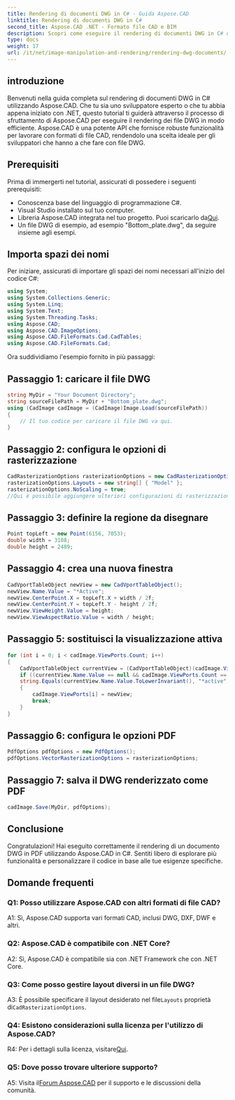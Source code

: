```yaml
---
title: Rendering di documenti DWG in C# - Guida Aspose.CAD
linktitle: Rendering di documenti DWG in C#
second_title: Aspose.CAD .NET - Formato file CAD e BIM
description: Scopri come eseguire il rendering di documenti DWG in C# utilizzando Aspose.CAD. Questa guida passo passo illustra l'importazione, la configurazione e il salvataggio con esempi di codice.
type: docs
weight: 17
url: /it/net/image-manipulation-and-rendering/rendering-dwg-documents/
---
```

## introduzione

Benvenuti nella guida completa sul rendering di documenti DWG in C# utilizzando Aspose.CAD. Che tu sia uno sviluppatore esperto o che tu abbia appena iniziato con .NET, questo tutorial ti guiderà attraverso il processo di sfruttamento di Aspose.CAD per eseguire il rendering dei file DWG in modo efficiente. Aspose.CAD è una potente API che fornisce robuste funzionalità per lavorare con formati di file CAD, rendendolo una scelta ideale per gli sviluppatori che hanno a che fare con file DWG.

## Prerequisiti

Prima di immergerti nel tutorial, assicurati di possedere i seguenti prerequisiti:

- Conoscenza base del linguaggio di programmazione C#.
- Visual Studio installato sul tuo computer.
-  Libreria Aspose.CAD integrata nel tuo progetto. Puoi scaricarlo da[Qui](https://releases.aspose.com/cad/net/).
- Un file DWG di esempio, ad esempio "Bottom_plate.dwg", da seguire insieme agli esempi.

## Importa spazi dei nomi

Per iniziare, assicurati di importare gli spazi dei nomi necessari all'inizio del codice C#:

```csharp
using System;
using System.Collections.Generic;
using System.Linq;
using System.Text;
using System.Threading.Tasks;
using Aspose.CAD;
using Aspose.CAD.ImageOptions;
using Aspose.CAD.FileFormats.Cad.CadTables;
using Aspose.CAD.FileFormats.Cad;
```

Ora suddividiamo l'esempio fornito in più passaggi:

## Passaggio 1: caricare il file DWG

```csharp
string MyDir = "Your Document Directory";
string sourceFilePath = MyDir + "Bottom_plate.dwg";
using (CadImage cadImage = (CadImage)Image.Load(sourceFilePath))
{
    // Il tuo codice per caricare il file DWG va qui.
}
```

## Passaggio 2: configura le opzioni di rasterizzazione

```csharp
CadRasterizationOptions rasterizationOptions = new CadRasterizationOptions();
rasterizationOptions.Layouts = new string[] { "Model" };
rasterizationOptions.NoScaling = true;
//Qui è possibile aggiungere ulteriori configurazioni di rasterizzazione.
```

## Passaggio 3: definire la regione da disegnare

```csharp
Point topLeft = new Point(6156, 7053);
double width = 3108;
double height = 2489;
```

## Passaggio 4: crea una nuova finestra

```csharp
CadVportTableObject newView = new CadVportTableObject();
newView.Name.Value = "*Active";
newView.CenterPoint.X = topLeft.X + width / 2f;
newView.CenterPoint.Y = topLeft.Y - height / 2f;
newView.ViewHeight.Value = height;
newView.ViewAspectRatio.Value = width / height;
```

## Passaggio 5: sostituisci la visualizzazione attiva

```csharp
for (int i = 0; i < cadImage.ViewPorts.Count; i++)
{
    CadVportTableObject currentView = (CadVportTableObject)(cadImage.ViewPorts[i]);
    if ((currentView.Name.Value == null && cadImage.ViewPorts.Count == 1) ||
    string.Equals(currentView.Name.Value.ToLowerInvariant(), "*active"))
    {
        cadImage.ViewPorts[i] = newView;
        break;
    }
}
```

## Passaggio 6: configura le opzioni PDF

```csharp
PdfOptions pdfOptions = new PdfOptions();
pdfOptions.VectorRasterizationOptions = rasterizationOptions;
```

## Passaggio 7: salva il DWG renderizzato come PDF

```csharp
cadImage.Save(MyDir, pdfOptions);
```

## Conclusione

Congratulazioni! Hai eseguito correttamente il rendering di un documento DWG in PDF utilizzando Aspose.CAD in C#. Sentiti libero di esplorare più funzionalità e personalizzare il codice in base alle tue esigenze specifiche.

## Domande frequenti

### Q1: Posso utilizzare Aspose.CAD con altri formati di file CAD?

A1: Sì, Aspose.CAD supporta vari formati CAD, inclusi DWG, DXF, DWF e altri.

### Q2: Aspose.CAD è compatibile con .NET Core?

A2: Sì, Aspose.CAD è compatibile sia con .NET Framework che con .NET Core.

### Q3: Come posso gestire layout diversi in un file DWG?

 A3: È possibile specificare il layout desiderato nel file`Layouts` proprietà di`CadRasterizationOptions`.

### Q4: Esistono considerazioni sulla licenza per l'utilizzo di Aspose.CAD?

 R4: Per i dettagli sulla licenza, visitare[Qui](https://purchase.aspose.com/buy).

### Q5: Dove posso trovare ulteriore supporto?

A5: Visita il[Forum Aspose.CAD](https://forum.aspose.com/c/cad/19) per il supporto e le discussioni della comunità.